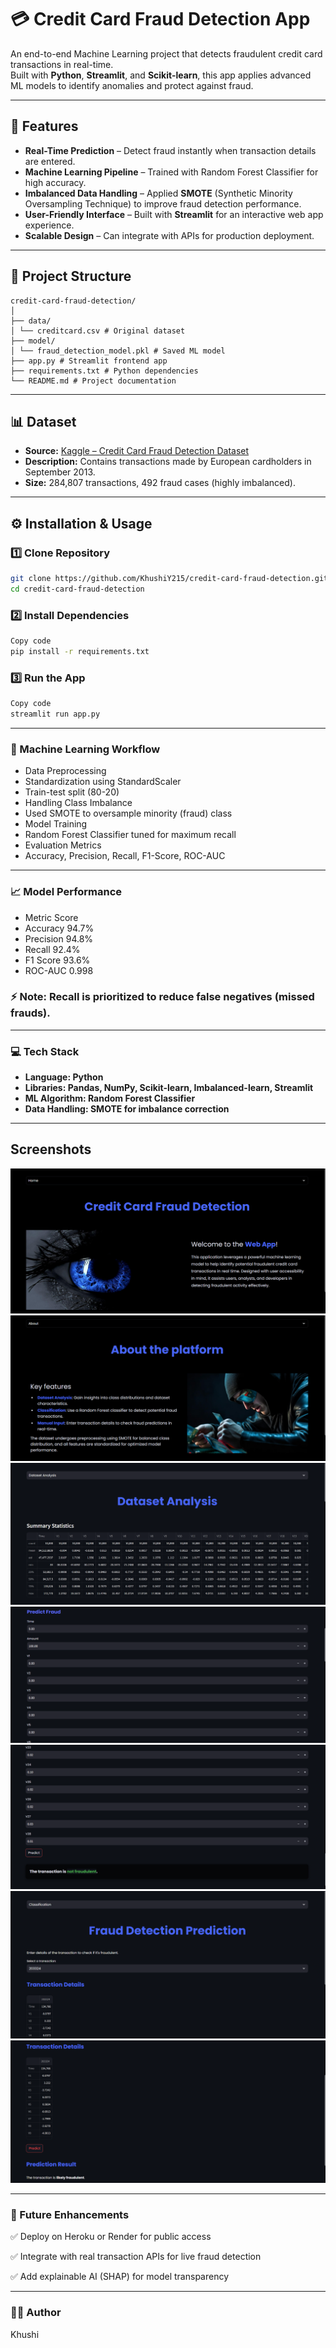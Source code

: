 # 💳 Credit Card Fraud Detection App

An end-to-end Machine Learning project that detects fraudulent credit card transactions in real-time.  
Built with **Python**, **Streamlit**, and **Scikit-learn**, this app applies advanced ML models to identify anomalies and protect against fraud.

---

## 🚀 Features
- **Real-Time Prediction** – Detect fraud instantly when transaction details are entered.
- **Machine Learning Pipeline** – Trained with Random Forest Classifier for high accuracy.
- **Imbalanced Data Handling** – Applied **SMOTE** (Synthetic Minority Oversampling Technique) to improve fraud detection performance.
- **User-Friendly Interface** – Built with **Streamlit** for an interactive web app experience.
- **Scalable Design** – Can integrate with APIs for production deployment.

---

## 📂 Project Structure
```
credit-card-fraud-detection/
│
├── data/
│ └── creditcard.csv # Original dataset
├── model/
│ └── fraud_detection_model.pkl # Saved ML model
├── app.py # Streamlit frontend app
├── requirements.txt # Python dependencies
└── README.md # Project documentation
```

---

## 📊 Dataset
- **Source:** [Kaggle – Credit Card Fraud Detection Dataset](https://www.kaggle.com/mlg-ulb/creditcardfraud)
- **Description:** Contains transactions made by European cardholders in September 2013.
- **Size:** 284,807 transactions, 492 fraud cases (highly imbalanced).

---

## ⚙️ Installation & Usage

### 1️⃣ Clone Repository
```bash
git clone https://github.com/KhushiY215/credit-card-fraud-detection.git
cd credit-card-fraud-detection
```
### 2️⃣ Install Dependencies
```bash
Copy code
pip install -r requirements.txt
```
### 3️⃣ Run the App
```bash
Copy code
streamlit run app.py
```

---

### 🧠 Machine Learning Workflow
- Data Preprocessing
- Standardization using StandardScaler
- Train-test split (80-20)
- Handling Class Imbalance
- Used SMOTE to oversample minority (fraud) class
- Model Training
- Random Forest Classifier tuned for maximum recall
- Evaluation Metrics
- Accuracy, Precision, Recall, F1-Score, ROC-AUC

---

### 📈 Model Performance
- Metric	Score
- Accuracy	94.7%
- Precision	94.8%
- Recall	92.4%
- F1 Score	93.6%
- ROC-AUC	0.998

### ⚡ Note: Recall is prioritized to reduce false negatives (missed frauds).

---

### 💻 Tech Stack
- **Language: Python**
- **Libraries: Pandas, NumPy, Scikit-learn, Imbalanced-learn, Streamlit**
- **ML Algorithm: Random Forest Classifier**
- **Data Handling: SMOTE for imbalance correction**

---

## Screenshots
![Homepage](./Screenshot%202024-11-12%20123958.png)
![About](./About.png)
![Analysis](./Analysis.png)
![Pred](./Pred.png)
![Pred2](./Pred2.png)
![Prediction1](./Prediction1.png)
![Prediction2](./Prediction2.png)

---


### 📌 Future Enhancements
✅ Deploy on Heroku or Render for public access

✅ Integrate with real transaction APIs for live fraud detection

✅ Add explainable AI (SHAP) for model transparency

---

### 👨‍💻 Author
Khushi


